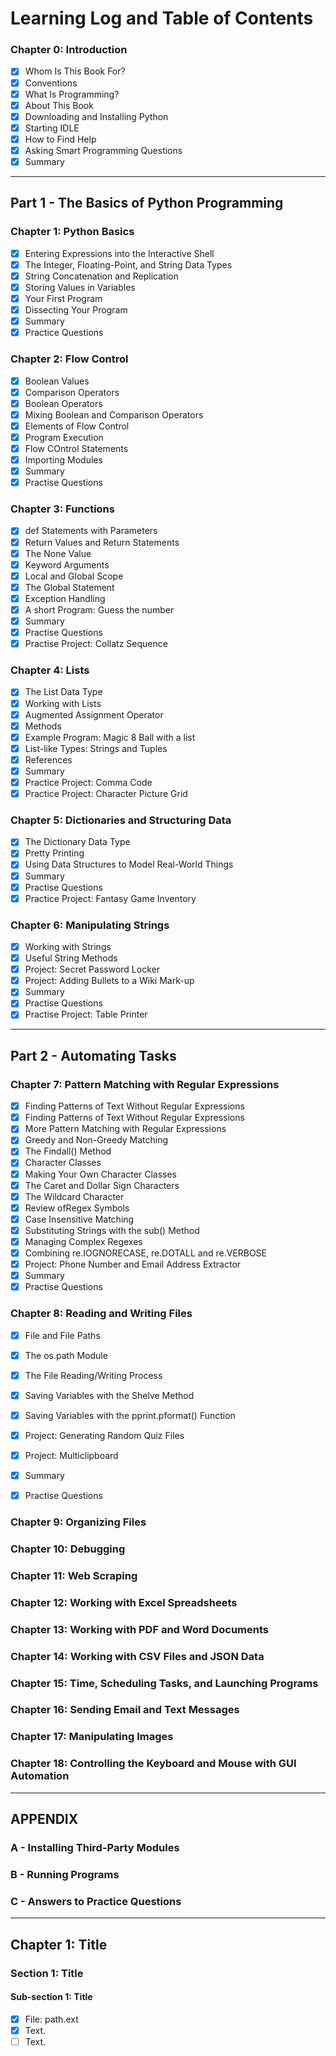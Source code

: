 # Learning Log and Table of Contents

### Chapter 0: Introduction
- [x] Whom Is This Book For?
- [x] Conventions
- [x] What Is Programming?
- [x] About This Book
- [x] Downloading and Installing Python
- [x] Starting IDLE
- [x] How to Find Help
- [x] Asking Smart Programming Questions
- [x] Summary

------------

## Part 1 - The Basics of Python Programming
### Chapter 1: Python Basics
- [x] Entering Expressions into the Interactive Shell
- [x] The Integer, Floating-Point, and String Data Types
- [x] String Concatenation and Replication
- [x] Storing Values in Variables
- [x] Your First Program
- [x] Dissecting Your Program
- [x] Summary
- [x] Practice Questions

### Chapter 2: Flow Control
- [x] Boolean Values
- [x] Comparison Operators
- [x] Boolean Operators
- [x] Mixing Boolean and Comparison Operators
- [x] Elements of Flow Control
- [x] Program Execution
- [x] Flow COntrol Statements
- [x] Importing Modules
- [x] Summary
- [x] Practise Questions

### Chapter 3: Functions
- [x] def Statements with Parameters
- [x] Return Values and Return Statements
- [x] The None Value
- [x] Keyword Arguments
- [x] Local and Global Scope
- [x] The Global Statement
- [x] Exception Handling
- [x] A short Program: Guess the number
- [x] Summary
- [x] Practise Questions
- [x] Practise Project: Collatz Sequence

### Chapter 4: Lists
- [x] The List Data Type
- [x] Working with Lists
- [x] Augmented Assignment Operator
- [x] Methods
- [x] Example Program: Magic 8 Ball with a list
- [x] List-like Types: Strings and Tuples
- [x] References
- [x] Summary
- [x] Practice Project: Comma Code
- [x] Practice Project: Character Picture Grid

### Chapter 5: Dictionaries and Structuring Data
- [x] The Dictionary Data Type
- [x] Pretty Printing
- [x] Using Data Structures to Model Real-World Things
- [x] Summary
- [x] Practise Questions
- [x] Practice Project: Fantasy Game Inventory

### Chapter 6: Manipulating Strings
- [x] Working with Strings
- [x] Useful String Methods
- [x] Project: Secret Password Locker
- [x] Project: Adding Bullets to a Wiki Mark-up
- [x] Summary
- [x] Practise Questions
- [x] Practise Project: Table Printer

------------

## Part 2 - Automating Tasks
### Chapter 7: Pattern Matching with Regular Expressions
- [x] Finding Patterns of Text Without Regular Expressions
- [x] Finding Patterns of Text Without Regular Expressions
- [x] More Pattern Matching with Regular Expressions
- [x] Greedy and Non-Greedy Matching
- [x] The Findall() Method
- [x] Character Classes
- [x] Making Your Own Character Classes
- [x] The Caret and Dollar Sign Characters
- [x] The Wildcard Character
- [x] Review ofRegex Symbols
- [x] Case Insensitive Matching
- [x] Substituting Strings with the sub() Method
- [x] Managing Complex Regexes
- [x] Combining re.IOGNORECASE, re.DOTALL and re.VERBOSE
- [x] Project: Phone Number and Email Address Extractor
- [x] Summary
- [x] Practise Questions

### Chapter 8: Reading and Writing Files
- [x] File and File Paths
- [x] The os.path Module
- [x] The File Reading/Writing Process
- [x] Saving Variables with the Shelve Method
- [x] Saving Variables with the pprint.pformat() Function
- [x] Project: Generating Random Quiz Files
- [x] Project: Multiclipboard
- [x] Summary
- [x] Practise Questions



### Chapter 9: Organizing Files
### Chapter 10: Debugging
### Chapter 11: Web Scraping
### Chapter 12: Working with Excel Spreadsheets
### Chapter 13: Working with PDF and Word Documents
### Chapter 14: Working with CSV Files and JSON Data
### Chapter 15: Time, Scheduling Tasks, and Launching Programs
### Chapter 16: Sending Email and Text Messages
### Chapter 17: Manipulating Images
### Chapter 18: Controlling the Keyboard and Mouse with GUI Automation

------------

## APPENDIX
### A - Installing Third-Party Modules
### B - Running Programs
### C - Answers to Practice Questions



---------------------
## Chapter 1: Title
### Section 1: Title
#### Sub-section 1: Title
- [x] File: path.ext
 - [x] Text.
 - [ ] Text.